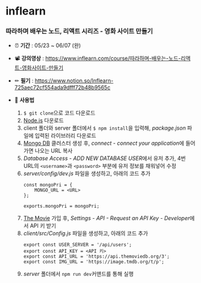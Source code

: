 # inflearn
### 따라하며 배우는 노드, 리액트 시리즈 - 영화 사이트 만들기
- ⏰ **기간** : 05/23 ~ 06/07 (완)
- 📽 **강의영상** : https://www.inflearn.com/course/따라하며-배우는-노드-리액트-영화사이트-만들기
- ✏ **필기** : https://www.notion.so/Inflearn-725aec72cf554ada9dfff72b48b9565c
- 🔎 **사용법**

  1. `$ git clone`으로 코드 다운로드
  2. [Node.js](https://nodejs.org/ko/) 다운로드
  3. client 폴더와 server 폴더에서 `$ npm install`을 입력해, *package.json* 파일에 입력된 라이브러리 다운로드
  4. [Mongo DB](https://www.mongodb.com/) 클러스터 생성 후, *connect - connect your application*에 들어가면 나오는 URL 복사
  5. *Database Access - ADD NEW DATABASE USER*에서 유저 추가, 4번 URL의 `<username>`과 `<password>` 부분에 유저 정보를 채워넣어 수정
  6. *server/config/dev.js* 파일을 생성하고, 아래의 코드 추가
      ```
      const mongoPri = {
          MONGO_URL = <URL>
      };

      exports.mongoPri = mongoPri;
      ```
  7. [The Movie](https://www.themoviedb.org/) 가입 후, *Settings - API - Request an API Key - Developer*에서 API 키 받기
  8. *client/src/Config.js* 파일을 생성하고, 아래의 코드 추가
      ```
      export const USER_SERVER = '/api/users';
      export const API_KEY = <API 키>
      export const API_URL = 'https://api.themoviedb.org/3';
      export const IMG_URL = 'https://image.tmdb.org/t/p';
      ```
  9. *server* 폴더에서 `npm run dev`커맨드를 통해 실행